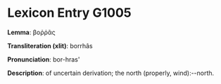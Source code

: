 # Lexicon Entry G1005

**Lemma**: βοῤῥᾶς

**Transliteration (xlit)**: borrhâs

**Pronunciation**: bor-hras'

**Description**:
of uncertain derivation; the north (properly, wind):--north.
